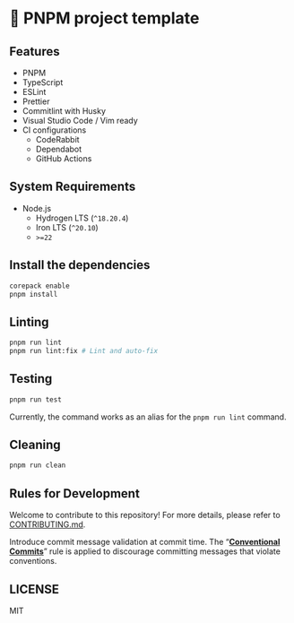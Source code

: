 # 📄 PNPM project template

## Features

- PNPM
- TypeScript
- ESLint
- Prettier
- Commitlint with Husky
- Visual Studio Code / Vim ready
- CI configurations
  - CodeRabbit
  - Dependabot
  - GitHub Actions

## System Requirements

- Node.js
  - Hydrogen LTS (`^18.20.4`)
  - Iron LTS (`^20.10`)
  - `>=22`

## Install the dependencies

```sh
corepack enable
pnpm install
```

## Linting

```sh
pnpm run lint
pnpm run lint:fix # Lint and auto-fix
```

## Testing

```sh
pnpm run test
```

Currently, the command works as an alias for the `pnpm run lint` command.

## Cleaning

```sh
pnpm run clean
```

## Rules for Development

Welcome to contribute to this repository! For more details,
please refer to [CONTRIBUTING.md](.github/CONTRIBUTING.md).

Introduce commit message validation at commit time.
The “**[Conventional Commits](https://www.conventionalcommits.org/ja/)**”
rule is applied to discourage committing messages that violate conventions.

## LICENSE

MIT
